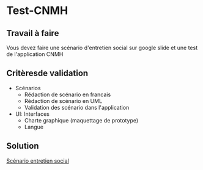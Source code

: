 # Test-CNMH
## Travail à faire
Vous devez faire une scénario d'entretien social sur google slide et une test de l'application CNMH

## Critèresde validation
- Scénarios
  - Rédaction de scénario en francais
  - Rédaction de scénario en UML
  - Validation des scénario dans l'application
- UI: Interfaces
  - Charte graphique (maquettage de prototype)
  - Langue

## Solution 
[Scénario entretien social](https://docs.google.com/presentation/d/1TxWQpWHcJcW0fpavlvHjMCemv6XxjMtf8-dE5u91USs/edit?usp=sharing)
